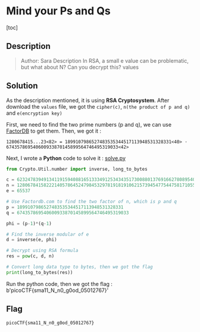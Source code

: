 # Mind your Ps and Qs

[toc]

## Description
> Author: Sara
> Description
> In RSA, a small e value can be problematic, but what about N? Can you decrypt this? values

## Solution
As the description mentioned, it is using **RSA Cryptosystem**.
After download the `values` file, we got the `cipher(c)`, `n(the product of p and q)` and `e(encryption key)`

First, we need to find the two prime numbers (p and q), we can use [FactorDB](http://factordb.com) to get them.
Then, we got it :
```
1280678415...23<82> = 1899107986527483535344517113948531328331<40> · 674357869540600933870145899564746495319033<42>
```

Next, I wrote a **Python** code to solve it : [solve.py](./solve.py)

```python
from Crypto.Util.number import inverse, long_to_bytes

c = 62324783949134119159408816513334912534343517300880137691662780895409992760262021
n = 1280678415822214057864524798453297819181910621573945477544758171055968245116423923
e = 65537

# Use Factordb.com to find the two factor of n, which is p and q
p = 1899107986527483535344517113948531328331
q = 674357869540600933870145899564746495319033

phi = (p-1)*(q-1)

# Find the inverse modular of e
d = inverse(e, phi)

# Decrypt using RSA formula
res = pow(c, d, n)

# Convert long data type to bytes, then we got the flag
print(long_to_bytes(res))

```

Run the python code, then we got the flag : b'picoCTF{sma11_N_n0_g0od_05012767}'


## Flag
```
picoCTF{sma11_N_n0_g0od_05012767}
```
